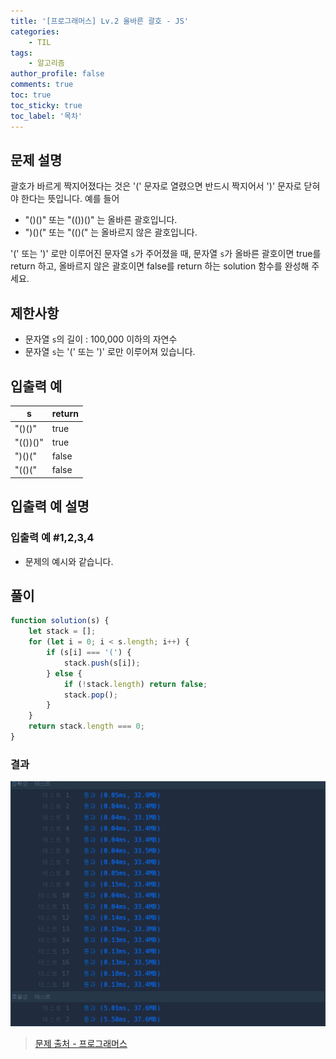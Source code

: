 ```yaml
---
title: '[프로그래머스] Lv.2 올바른 괄호 - JS'
categories:
    - TIL
tags:
    - 알고리즘
author_profile: false
comments: true
toc: true
toc_sticky: true
toc_label: '목차'
---
```


## 문제 설명
괄호가 바르게 짝지어졌다는 것은 '(' 문자로 열렸으면 반드시 짝지어서 ')' 문자로 닫혀야 한다는 뜻입니다. 예를 들어

* "()()" 또는 "(())()" 는 올바른 괄호입니다.
* ")()(" 또는 "(()(" 는 올바르지 않은 괄호입니다.

'(' 또는 ')' 로만 이루어진 문자열 `s`가 주어졌을 때, 문자열 `s`가 올바른 괄호이면 true를 return 하고, 올바르지 않은 괄호이면 false를 return 하는 solution 함수를 완성해 주세요.

## 제한사항
* 문자열 `s`의 길이 : 100,000 이하의 자연수
* 문자열 `s`는 '(' 또는 ')' 로만 이루어져 있습니다.

## 입출력 예

| s        	| return 	|
|----------	|--------	|
| "()()"   	| true   	|
| "(())()" 	| true   	|
| ")()("   	| false  	|
| "(()("   	| false  	|

## 입출력 예 설명
### 입출력 예 #1,2,3,4
* 문제의 예시와 같습니다.

## 풀이
```javascript
function solution(s) {
    let stack = [];
    for (let i = 0; i < s.length; i++) {
        if (s[i] === '(') {
            stack.push(s[i]);
        } else {
            if (!stack.length) return false;
            stack.pop();
        }
    }
    return stack.length === 0;
}
```

### 결과
![result1](/assets/images/2023/09/30/algorithm-81-result1.png)

>[문제 출처 - 프로그래머스](https://school.programmers.co.kr/learn/courses/30/lessons/12909)